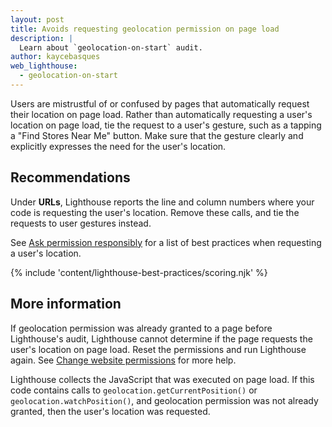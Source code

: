 ```yaml
---
layout: post
title: Avoids requesting geolocation permission on page load
description: |
  Learn about `geolocation-on-start` audit.
author: kaycebasques
web_lighthouse:
  - geolocation-on-start
---
```


Users are mistrustful of or confused by pages that automatically request
their location on page load. Rather than automatically requesting a
user's location on page load, tie the request to a user's gesture, such as
a tapping a "Find Stores Near Me" button. Make sure that the gesture clearly
and explicitly expresses the need for the user's location.

## Recommendations

Under **URLs**, Lighthouse reports the line and column numbers where your
code is requesting the user's location. Remove these calls, and tie the
requests to user gestures instead. 

See [Ask permission responsibly](https://developers.google.com/web/fundamentals/native-hardware/user-location/#ask_permission_responsibly) for a list of best practices when
requesting a user's location.

{% include 'content/lighthouse-best-practices/scoring.njk' %}

## More information

If geolocation permission was already granted to a page before Lighthouse's
audit, Lighthouse cannot determine if the page requests the user's location
on page load. Reset the permissions and run Lighthouse again. See
[Change website permissions](https://support.google.com/chrome/answer/6148059) for more help.

Lighthouse collects the JavaScript that was executed on page load. If this
code contains calls to `geolocation.getCurrentPosition()` or
`geolocation.watchPosition()`, and geolocation permission was not already
granted, then the user's location was requested.